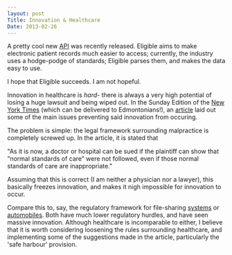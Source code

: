 ```yaml
---
layout: post
Title: Innovation & Healthcare
Date: 2013-02-26
---
```


A pretty cool new [API](https://eligibleapi.com) was recently released. Eligible aims to make electronic patient records much easier to access; currently, the industry uses a hodge-podge of standards; Eligible parses them, and makes the data easy to use. 

I hope that Eligible succeeds. I am not hopeful.

Innovation in healthcare is *hard*- there is always a very high potential of losing a huge lawsuit and being wiped out. In the Sunday Edition of the [New York Times](http://www.nytimes.com "The New York Times") (which can be delivered to Edmontonians!), an [article](http://www.nytimes.com/2013/02/24/business/overcoming-obstacles-to-better-health-care.html?_r=0 "Overcoming obstacles to better health care") laid out some of the main issues preventing said innovation from occuring. 

The problem is simple: the legal framework surrounding malpractice is completely screwed up. In the article, it is stated that

"As it is now, a doctor or hospital can be sued if the plaintiff can show that “normal standards of care” were not followed, even if those normal standards of care are inappropriate."

Assuming that this is correct (I am neither a physician nor a lawyer), this basically freezes innovation, and makes it nigh impossible for innovation to occur. 

Compare this to, say, the regulatory framework for file-sharing [systems](http://www.dropbox.com "Dropbox") or [automobiles](http://www.teslamotors.com "Tesla"). Both have much lower regulatory hurdles, and have seen massive innovation. Although healthcare is incomparable to either, I believe that it is worth considering loosening the rules surrounding healthcare, and implementing some of the suggestions made in the article, particularly the 'safe harbour' provision. 
